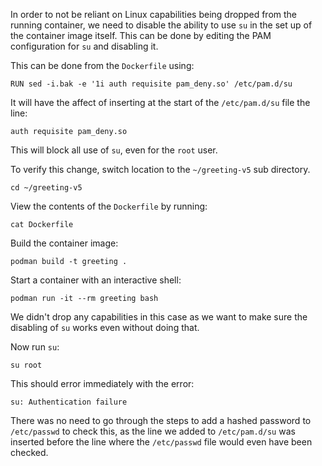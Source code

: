 In order to not be reliant on Linux capabilities being dropped from the running container, we need to disable the ability to use `su` in the set up of the container image itself. This can be done by editing the PAM configuration for `su` and disabling it.

This can be done from the `Dockerfile` using:

```
RUN sed -i.bak -e '1i auth requisite pam_deny.so' /etc/pam.d/su
```

It will have the affect of inserting at the start of the `/etc/pam.d/su` file the line:

```
auth requisite pam_deny.so
```

This will block all use of `su`, even for the `root` user.

To verify this change, switch location to the `~/greeting-v5` sub directory.

```execute
cd ~/greeting-v5
```

View the contents of the `Dockerfile` by running:

```execute
cat Dockerfile
```

Build the container image:

```execute
podman build -t greeting .
```

Start a container with an interactive shell:

```execute
podman run -it --rm greeting bash
```

We didn't drop any capabilities in this case as we want to make sure the disabling of `su` works even without doing that.

Now run `su`:

```execute
su root
```

This should error immediately with the error:

```
su: Authentication failure
```

There was no need to go through the steps to add a hashed password to `/etc/passwd` to check this, as the line we added to `/etc/pam.d/su` was inserted before the line where the `/etc/passwd` file would even have been checked.
